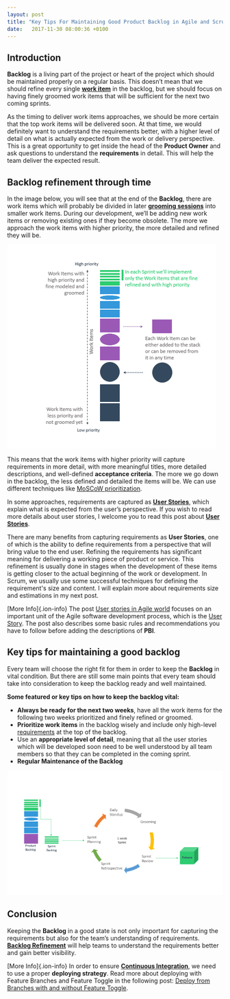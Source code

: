 ```yaml
---
layout: post
title: "Key Tips For Maintaining Good Product Backlog in Agile and Scrum"
date:   2017-11-30 08:00:36 +0100
---
```


## Introduction

**Backlog** is a living part of the project or heart of the project which should be maintained properly on a regular basis. This doesn’t mean that we should refine every single [**work item**](https://mohamedradwan.com/posts/how-to-add-custom-fields-to-existing-work-items/) in the backlog, but we should focus on having finely groomed work items that will be sufficient for the next two coming sprints.

As the timing to deliver work items approaches, we should be more certain that the top work items will be delivered soon. At that time, we would definitely want to understand the requirements better, with a higher level of detail on what is actually expected from the work or delivery perspective. This is a great opportunity to get inside the head of the **Product Owner** and ask questions to understand the **requirements** in detail. This will help the team deliver the expected result.

## Backlog refinement through time

In the image below, you will see that at the end of the **Backlog**, there are work items which will probably be divided in later [**grooming sessions**](https://mohamedradwan.com/posts/types-of-meetings-in-scrum-and-agile/) into smaller work items. During our development, we’ll be adding new work items or removing existing ones if they become obsolete. The more we approach the work items with higher priority, the more detailed and refined they will be.

![Backlog_Refinement](/assets/images/2017/11/itemContent.png)

This means that the work items with higher priority will capture requirements in more detail, with more meaningful titles, more detailed descriptions, and well-defined **acceptance criteria**. The more we go down in the backlog, the less defined and detailed the items will be. We can use different techniques like [MoSCoW prioritization](https://www.scrumdesk.com/start/manual-for-scrumdesk-start/start-moscow-prioritization-product-backlog/).

In some approaches, requirements are captured as [**User Stories**](https://mohamedradwan.com/posts/user-stories-in-agile-world/), which explain what is expected from the user’s perspective. If you wish to read more details about user stories, I welcome you to read this post about [**User Stories**](https://mohamedradwan.com/posts/user-stories-in-agile-world/).

There are many benefits from capturing requirements as **User Stories**, one of which is the ability to define requirements from a perspective that will bring value to the end user. Refining the requirements has significant meaning for delivering a working piece of product or service. This refinement is usually done in stages when the development of these items is getting closer to the actual beginning of the work or development. In Scrum, we usually use some successful techniques for defining the requirement's size and content. I will explain more about requirements size and estimations in my next post.

[More Info]{.ion-info} The post [User stories in Agile world](https://mohamedradwan.com/posts/user-stories-in-agile-world/) focuses on an important unit of the Agile software development process, which is the [User Story](https://docs.microsoft.com/en-us/vsts/work/work-items/guidance/agile-process-workflow). The post also describes some basic rules and recommendations you have to follow before adding the descriptions of **PBI**.

## Key tips for maintaining a good backlog

Every team will choose the right fit for them in order to keep the **Backlog** in vital condition. But there are still some main points that every team should take into consideration to keep the backlog ready and well maintained.

**Some featured or key tips on how to keep the backlog vital:**

- **Always be ready for the next two weeks**, have all the work items for the following two weeks prioritized and finely refined or groomed.
- **Prioritize work items** in the backlog wisely and include only high-level [requirements](https://mohamedradwan.com/posts/requirements-epic-feature-user-story-task-size-and-estimation-in-agile-and-scrum/) at the top of the backlog.
- Use an **appropriate level of detail**, meaning that all the user stories which will be developed soon need to be well understood by all team members so that they can be completed in the coming sprint.
- **Regular Maintenance of the Backlog**

![Backlog_Cycle](/assets/images/2017/11/itemContent-1.png)

## Conclusion

Keeping the **Backlog** in a good state is not only important for capturing the requirements but also for the team’s understanding of requirements. [**Backlog Refinement**](https://docs.microsoft.com/en-us/vsts/work/backlogs/best-practices-product-backlog) will help teams to understand the requirements better and gain better visibility.

[More Info]{.ion-info} In order to ensure [**Continuous Integration**](https://www.visualstudio.com/team-services/continuous-integration/), we need to use a proper **deploying strategy**. Read more about deploying with Feature Branches and Feature Toggle in the following post: [Deploy from Branches with and without Feature Toggle](https://mohamedradwan.com/posts/promoting-your-application-deployment-to-different-environments-from-branches-with-and-without-feature-toggle/).
